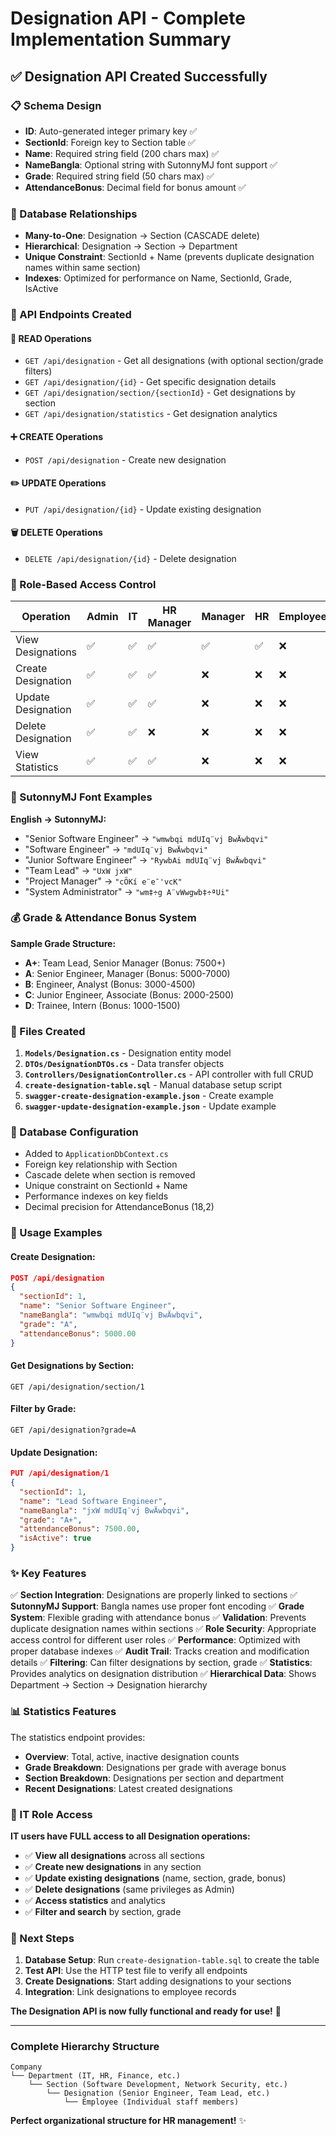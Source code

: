 # Designation API - Complete Implementation Summary

## ✅ **Designation API Created Successfully**

### **📋 Schema Design**
- **ID**: Auto-generated integer primary key ✅
- **SectionId**: Foreign key to Section table ✅
- **Name**: Required string field (200 chars max) ✅
- **NameBangla**: Optional string with SutonnyMJ font support ✅
- **Grade**: Required string field (50 chars max) ✅
- **AttendanceBonus**: Decimal field for bonus amount ✅

### **🔗 Database Relationships**
- **Many-to-One**: Designation → Section (CASCADE delete)
- **Hierarchical**: Designation → Section → Department
- **Unique Constraint**: SectionId + Name (prevents duplicate designation names within same section)
- **Indexes**: Optimized for performance on Name, SectionId, Grade, IsActive

### **🎯 API Endpoints Created**

#### **📖 READ Operations**
- `GET /api/designation` - Get all designations (with optional section/grade filters)
- `GET /api/designation/{id}` - Get specific designation details
- `GET /api/designation/section/{sectionId}` - Get designations by section
- `GET /api/designation/statistics` - Get designation analytics

#### **➕ CREATE Operations**
- `POST /api/designation` - Create new designation

#### **✏️ UPDATE Operations**
- `PUT /api/designation/{id}` - Update existing designation

#### **🗑️ DELETE Operations**
- `DELETE /api/designation/{id}` - Delete designation

### **🔐 Role-Based Access Control**

| Operation | Admin | IT | HR Manager | Manager | HR | Employee |
|-----------|-------|----|-----------|---------|----|----------|
| View Designations | ✅ | ✅ | ✅ | ✅ | ✅ | ❌ |
| Create Designation | ✅ | ✅ | ✅ | ❌ | ❌ | ❌ |
| Update Designation | ✅ | ✅ | ✅ | ❌ | ❌ | ❌ |
| Delete Designation | ✅ | ✅ | ❌ | ❌ | ❌ | ❌ |
| View Statistics | ✅ | ✅ | ✅ | ❌ | ❌ | ❌ |

### **🎨 SutonnyMJ Font Examples**

**English → SutonnyMJ:**
- "Senior Software Engineer" → `"wmwbqi mdUIq¨vj BwÄwbqvi"`
- "Software Engineer" → `"mdUIq¨vj BwÄwbqvi"`
- "Junior Software Engineer" → `"RywbAi mdUIq¨vj BwÄwbqvi"`
- "Team Lead" → `"UxW jxW"`
- "Project Manager" → `"cÖKí e¨e¯'vcK"`
- "System Administrator" → `"wm‡÷g A¨vWwgwb‡÷ªUi"`

### **💰 Grade & Attendance Bonus System**

**Sample Grade Structure:**
- **A+**: Team Lead, Senior Manager (Bonus: 7500+)
- **A**: Senior Engineer, Manager (Bonus: 5000-7000)
- **B**: Engineer, Analyst (Bonus: 3000-4500)
- **C**: Junior Engineer, Associate (Bonus: 2000-2500)
- **D**: Trainee, Intern (Bonus: 1000-1500)

### **📁 Files Created**

1. **`Models/Designation.cs`** - Designation entity model
2. **`DTOs/DesignationDTOs.cs`** - Data transfer objects
3. **`Controllers/DesignationController.cs`** - API controller with full CRUD
4. **`create-designation-table.sql`** - Manual database setup script
5. **`swagger-create-designation-example.json`** - Create example
6. **`swagger-update-designation-example.json`** - Update example

### **🔧 Database Configuration**
- Added to `ApplicationDbContext.cs`
- Foreign key relationship with Section
- Cascade delete when section is removed
- Unique constraint on SectionId + Name
- Performance indexes on key fields
- Decimal precision for AttendanceBonus (18,2)

### **🚀 Usage Examples**

#### **Create Designation:**
```json
POST /api/designation
{
  "sectionId": 1,
  "name": "Senior Software Engineer",
  "nameBangla": "wmwbqi mdUIq¨vj BwÄwbqvi",
  "grade": "A",
  "attendanceBonus": 5000.00
}
```

#### **Get Designations by Section:**
```http
GET /api/designation/section/1
```

#### **Filter by Grade:**
```http
GET /api/designation?grade=A
```

#### **Update Designation:**
```json
PUT /api/designation/1
{
  "sectionId": 1,
  "name": "Lead Software Engineer",
  "nameBangla": "jxW mdUIq¨vj BwÄwbqvi",
  "grade": "A+",
  "attendanceBonus": 7500.00,
  "isActive": true
}
```

### **✨ Key Features**

✅ **Section Integration**: Designations are properly linked to sections
✅ **SutonnyMJ Support**: Bangla names use proper font encoding
✅ **Grade System**: Flexible grading with attendance bonus
✅ **Validation**: Prevents duplicate designation names within sections
✅ **Role Security**: Appropriate access control for different user roles
✅ **Performance**: Optimized with proper database indexes
✅ **Audit Trail**: Tracks creation and modification details
✅ **Filtering**: Can filter designations by section, grade
✅ **Statistics**: Provides analytics on designation distribution
✅ **Hierarchical Data**: Shows Department → Section → Designation hierarchy

### **📊 Statistics Features**

The statistics endpoint provides:
- **Overview**: Total, active, inactive designation counts
- **Grade Breakdown**: Designations per grade with average bonus
- **Section Breakdown**: Designations per section and department
- **Recent Designations**: Latest created designations

### **🎯 IT Role Access**

**IT users have FULL access to all Designation operations:**
- ✅ **View all designations** across all sections
- ✅ **Create new designations** in any section
- ✅ **Update existing designations** (name, section, grade, bonus)
- ✅ **Delete designations** (same privileges as Admin)
- ✅ **Access statistics** and analytics
- ✅ **Filter and search** by section, grade

### **🎯 Next Steps**

1. **Database Setup**: Run `create-designation-table.sql` to create the table
2. **Test API**: Use the HTTP test file to verify all endpoints
3. **Create Designations**: Start adding designations to your sections
4. **Integration**: Link designations to employee records

**The Designation API is now fully functional and ready for use!** 🚀

---

### **Complete Hierarchy Structure**

```
Company
└── Department (IT, HR, Finance, etc.)
    └── Section (Software Development, Network Security, etc.)
        └── Designation (Senior Engineer, Team Lead, etc.)
            └── Employee (Individual staff members)
```

**Perfect organizational structure for HR management!** ✨
